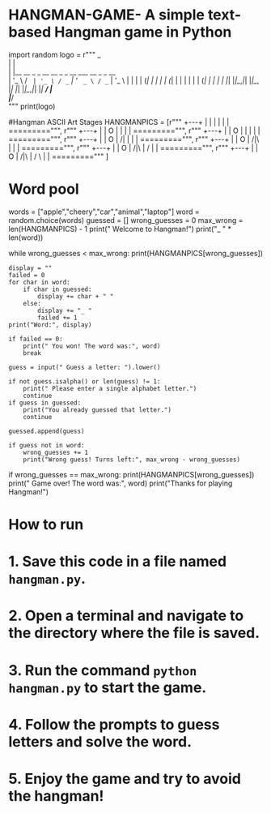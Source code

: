 # HANGMAN-GAME- A simple text-based Hangman game in Python
import random
logo = r"""
 _                                             
| |                                            
| |__   __ _ _ __   __ _ _ __ ___   __ _ _ __  
| '_ \ / _` | '_ \ / _` | '_ ` _ \ / _` | '_ \ 
| | | | (_| | | | | (_| | | | | | | (_| | | | |
|_| |_|\__,_|_| |_|\__, |_| |_| |_|\__,_|_| |_|
                    __/ |                      
                   |___/                       
"""
print(logo)

#Hangman ASCII Art Stages
HANGMANPICS = [r"""
  +---+
  |   |
      |
      |
      |
      |
=========""", r"""
  +---+
  |   |
  O   |
      |
      |
      |
=========""", r"""
  +---+
  |   |
  O   |
  |   |
      |
      |
=========""", r"""
  +---+
  |   |
  O   |
 /|   |
      |
      |
=========""", r"""
  +---+
  |   |
  O   |
 /|\  |
      |
      |
=========""", r"""
  +---+
  |   |
  O   |
 /|\  |
 /    |
      |
=========""", r"""
  +---+
  |   |
  O   |
 /|\  |
 / \  |
      |
========="""
]

# Word pool
words = ["apple","cheery","car","animal","laptop"]
word = random.choice(words)
guessed = []
wrong_guesses = 0
max_wrong = len(HANGMANPICS) - 1
print(" Welcome to Hangman!")
print("_ " * len(word))

while wrong_guesses < max_wrong:
    print(HANGMANPICS[wrong_guesses])
    
    display = ""
    failed = 0
    for char in word:
        if char in guessed:
            display += char + " "
        else:
            display += "_ "
            failed += 1
    print("Word:", display)

    if failed == 0:
        print(" You won! The word was:", word)
        break

    guess = input(" Guess a letter: ").lower()

    if not guess.isalpha() or len(guess) != 1:
        print(" Please enter a single alphabet letter.")
        continue
    if guess in guessed:
        print("You already guessed that letter.")
        continue

    guessed.append(guess)

    if guess not in word:
        wrong_guesses += 1
        print("Wrong guess! Turns left:", max_wrong - wrong_guesses)

if wrong_guesses == max_wrong:
    print(HANGMANPICS[wrong_guesses])
    print(" Game over! The word was:", word)
print("Thanks for playing Hangman!")

# How to run
# 1. Save this code in a file named `hangman.py`.
# 2. Open a terminal and navigate to the directory where the file is saved.
# 3. Run the command `python hangman.py` to start the game. 
# 4. Follow the prompts to guess letters and solve the word.
# 5. Enjoy the game and try to avoid the hangman!
